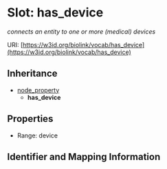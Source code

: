 # Slot: has_device
_connects an entity to one or more (medical) devices_


URI: [https://w3id.org/biolink/vocab/has_device](https://w3id.org/biolink/vocab/has_device)




## Inheritance

* [node_property](node_property.md)
    * **has_device**



## Properties

 * Range: device



## Identifier and Mapping Information





